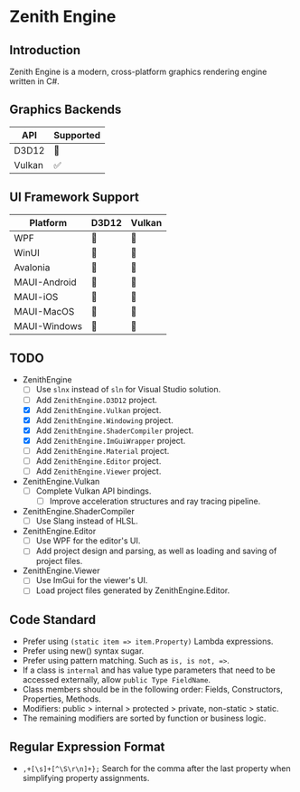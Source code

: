 ﻿# Zenith Engine

## Introduction
Zenith Engine is a modern, cross-platform graphics rendering engine written in C#.

## Graphics Backends
| API    | Supported |
| ---    | --------- |
| D3D12  | 🚧 |
| Vulkan | ✅ |

## UI Framework Support
| Platform     | D3D12 | Vulkan |
| --------     | ----- | ------ |
| WPF          | 🚧 | 🚧 |
| WinUI        | 🚧 | 🚧 |
| Avalonia     | 🚧 | 🚧 |
| MAUI-Android | 🚧 | 🚧 |
| MAUI-iOS     | 🚧 | 🚧 |
| MAUI-MacOS   | 🚧 | 🚧 |
| MAUI-Windows | 🚧 | 🚧 |

## TODO
- ZenithEngine
	- [ ] Use `slnx` instead of `sln` for Visual Studio solution.
	- [ ] Add `ZenithEngine.D3D12` project.
	- [x] Add `ZenithEngine.Vulkan` project.
	- [x] Add `ZenithEngine.Windowing` project.
	- [x] Add `ZenithEngine.ShaderCompiler` project.
	- [x] Add `ZenithEngine.ImGuiWrapper` project.
	- [ ] Add `ZenithEngine.Material` project.
	- [ ] Add `ZenithEngine.Editor` project.
	- [ ] Add `ZenithEngine.Viewer` project.

- ZenithEngine.Vulkan
	- [ ] Complete Vulkan API bindings.
		- [ ] Improve acceleration structures and ray tracing pipeline.

- ZenithEngine.ShaderCompiler
	- [ ] Use Slang instead of HLSL.

- ZenithEngine.Editor
	- [ ] Use WPF for the editor's UI. 
	- [ ] Add project design and parsing, as well as loading and saving of project files.

- ZenithEngine.Viewer
	- [ ] Use ImGui for the viewer's UI.
	- [ ] Load project files generated by ZenithEngine.Editor.

## Code Standard
- Prefer using `(static item => item.Property)` Lambda expressions.
- Prefer using new() syntax sugar.
- Prefer using pattern matching. Such as `is, is not, =>`.
- If a class is `internal` and has value type parameters that need to be accessed externally, allow `public Type FieldName`.
- Class members should be in the following order: Fields, Constructors, Properties, Methods.
- Modifiers: public > internal > protected > private, non-static > static.
- The remaining modifiers are sorted by function or business logic.

## Regular Expression Format
- `,+[\s]+[^\S\r\n]+};` Search for the comma after the last property when simplifying property assignments.